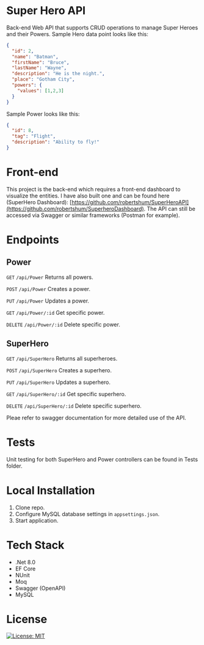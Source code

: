 # Super Hero API
Back-end Web API that supports CRUD operations to manage Super Heroes and their Powers.  Sample Hero data point looks like this:

```json
{
  "id": 2,
  "name": "Batman",
  "firstName": "Bruce",
  "lastName": "Wayne",
  "description": "He is the night.",
  "place": "Gotham City",
  "powers": {
    "values": [1,2,3]
  }
}
```

Sample Power looks like this:

```json
{
  "id": 8,
  "tag": "Flight",
  "description": "Ability to fly!"
}
```

# Front-end
This project is the back-end which requires a front-end dashboard to visualize the entities.  I have also built one and can be found here (SuperHero Dashboard): [https://github.com/robertshum/SuperHeroAPI](https://github.com/robertshum/SuperheroDashboard).  The API can still be accessed via Swagger or similar frameworks (Postman for example).

# Endpoints

## Power
<code>GET</code> <code>/api/Power</code> Returns all powers.

<code>POST</code> <code>/api/Power</code> Creates a power.

<code>PUT</code> <code>/api/Power</code> Updates a power.

<code>GET</code> <code>/api/Power/:id</code> Get specific power.

<code>DELETE</code> <code>/api/Power/:id</code> Delete specific power.

## SuperHero

<code>GET</code> <code>/api/SuperHero</code> Returns all superheroes.

<code>POST</code> <code>/api/SuperHero</code> Creates a superhero.

<code>PUT</code> <code>/api/SuperHero</code> Updates a superhero.

<code>GET</code> <code>/api/SuperHero/:id</code> Get specific superhero.

<code>DELETE</code> <code>/api/SuperHero/:id</code> Delete specific superhero.

Pleae refer to swagger documentation for more detailed use of the API.

# Tests

Unit testing for both SuperHero and Power controllers can be found in Tests folder.

# Local Installation

1. Clone repo.
2. Configure MySQL database settings in ```appsettings.json```.
1. Start application.

# Tech Stack  

* .Net 8.0
* EF Core
* NUnit
* Moq
* Swagger (OpenAPI)
* MySQL

# License

[![License: MIT](https://img.shields.io/badge/License-MIT-yellow.svg)](https://opensource.org/licenses/MIT)
